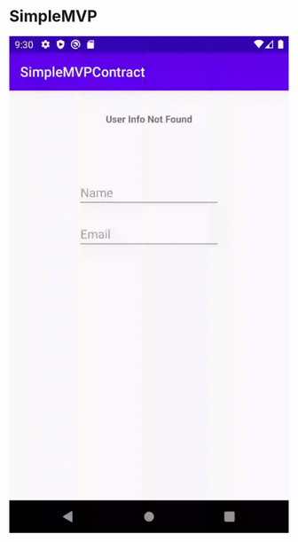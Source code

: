 # SimpleMVP
![Preview of App](https://github.com/otabakoglu/SimpleMVP/blob/master/SimpleMVPContractGIF.gif)
